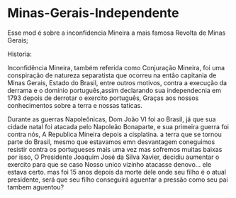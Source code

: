# Minas-Gerais-Independente

 Esse mod é sobre a inconfidencia Mineira a mais famosa Revolta de Minas Gerais;

 Historia:

 Inconfidência Mineira, também referida como Conjuração Mineira, foi uma conspiração de natureza separatista que ocorreu na então capitania de Minas Gerais, Estado do Brasil, entre outros motivos, contra a execução da derrama e o domínio português,assim declarando sua independecnia em 1793 depois de derrotar o exercito português, Graças aos nossos conhecimentos sobre a terra e nossas taticas.
 
 Durante as guerras Napoleônicas, Dom João VI foi ao Brasil, já que sua cidade natal foi atacada pelo Napoleão Bonaparte, e sua primeira guerra foi contra nós, A Republica Mineira depois a cisplatina. a terra que se tornou parte do Brasil, mesmo que estavamos emn desvantagem coneguimos resistir contra os portugueses mais uma vez mas sofremos muitas baixas por isso, O Presidente Joaquim José da Silva Xavier, decidiu aumentar o exercito para que se caso Nosso unico vizinho atacasse denovo... ele estava certo. mas foi 15 anos depois da morte dele onde seu filho é o atual presidente, será que seu filho conseguirá aguentar a pressão como seu pai tambem aguentou?
 
 
